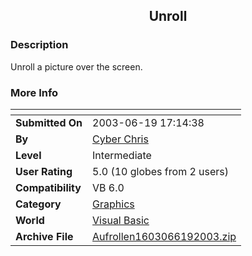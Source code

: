 ﻿<div align="center">

## Unroll


</div>

### Description

Unroll a picture over the screen.
 
### More Info
 


<span>             |<span>
---                |---
**Submitted On**   |2003-06-19 17:14:38
**By**             |[Cyber Chris](https://github.com/Planet-Source-Code/PSCIndex/blob/master/ByAuthor/cyber-chris.md)
**Level**          |Intermediate
**User Rating**    |5.0 (10 globes from 2 users)
**Compatibility**  |VB 6\.0
**Category**       |[Graphics](https://github.com/Planet-Source-Code/PSCIndex/blob/master/ByCategory/graphics__1-46.md)
**World**          |[Visual Basic](https://github.com/Planet-Source-Code/PSCIndex/blob/master/ByWorld/visual-basic.md)
**Archive File**   |[Aufrollen1603066192003\.zip](https://github.com/Planet-Source-Code/cyber-chris-unroll__1-46294/archive/master.zip)








